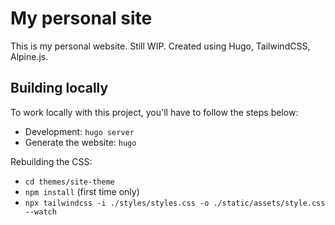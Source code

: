 # My personal site

This is my personal website. Still WIP. Created using Hugo, TailwindCSS, Alpine.js.


## Building locally

To work locally with this project, you'll have to follow the steps below:

- Development: `hugo server`
- Generate the website: `hugo`

Rebuilding the CSS:

- ``cd themes/site-theme``
- ``npm install`` (first time only)
- ``npx tailwindcss -i ./styles/styles.css -o ./static/assets/style.css --watch``
